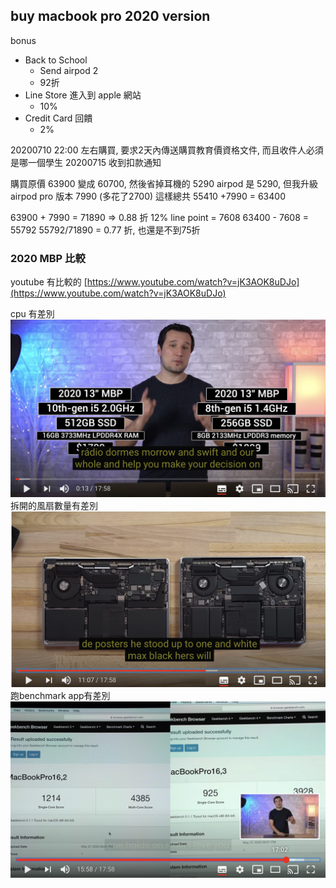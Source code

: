 
## buy macbook pro 2020 version

bonus
* Back to School 
   * Send airpod 2  
   * 92折 
* Line Store 進入到 apple 網站
    * 10%
* Credit Card 回饋
    * 2%

20200710 22:00 左右購買, 要求2天內傳送購買教育價資格文件, 而且收件人必須是哪一個學生
20200715 收到扣款通知

購買原價 63900 變成 60700, 然後省掉耳機的 5290
airpod 是 5290, 但我升級airpod pro 版本 7990 (多花了2700)
這樣總共 55410 +7990 = 63400

63900 + 7990 = 71890 => 0.88 折
12% line point = 7608
63400 - 7608 =  55792 
55792/71890 = 0.77 折, 也還是不到75折

### 2020 MBP 比較

youtube 有比較的
[https://www.youtube.com/watch?v=jK3AOK8uDJo](https://www.youtube.com/watch?v=jK3AOK8uDJo)

cpu 有差別
![mbp2020_fan](./macbookpro/mbp2020_compare.png)
拆開的風扇數量有差別
![mbp2020_fan](./macbookpro/mbp2020_fan.png)
跑benchmark app有差別
![mbp2020_fan](./macbookpro/mbp2020_benchmark.png)

<!--stackedit_data:
eyJoaXN0b3J5IjpbNDc4MTY1OTA4LC01NjczNTkxMTJdfQ==
-->